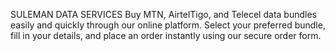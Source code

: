 SULEMAN DATA SERVICES
Buy MTN, AirtelTigo, and Telecel data bundles easily and quickly through our online platform. Select your preferred bundle, fill in your details, and place an order instantly using our secure order form.

